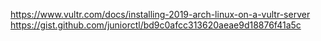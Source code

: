 
https://www.vultr.com/docs/installing-2019-arch-linux-on-a-vultr-server
https://gist.github.com/juniorctl/bd9c0afcc313620aeae9d18876f41a5c
